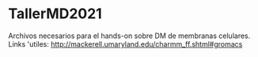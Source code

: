 # TallerMD2021
 Archivos necesarios para el hands-on sobre DM de membranas celulares.
 Links 'utiles:
 http://mackerell.umaryland.edu/charmm_ff.shtml#gromacs
